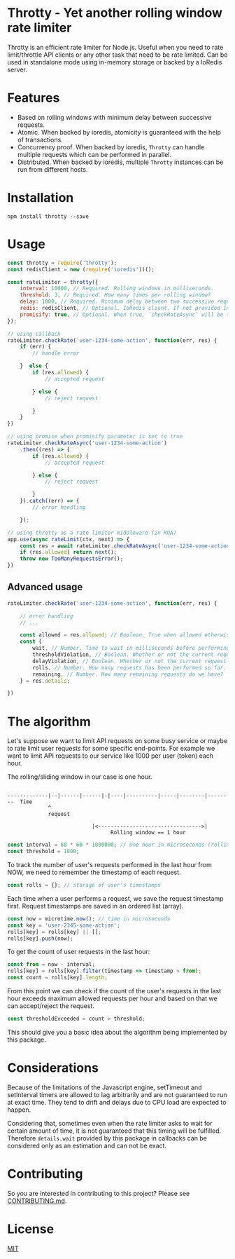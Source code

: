 # Throtty - Yet another rolling window rate limiter

Throtty is an efficient rate limiter for Node.js. Useful when you need to rate limit/throttle
API clients or any other task that need to be rate limited. Can be used in standalone mode using in-memory storage or
backed by a IoRedis server.

# Features

* Based on rolling windows with minimum delay between successive requests.
* Atomic. When backed by ioredis, atomicity is guaranteed with the help of transactions.
* Concurrency proof. When backed by ioredis, `Throtty` can handle multiple requests which can be performed in parallel.
* Distributed. When backed by ioredis, multiple `Throtty` instances can be run from different hosts.

# Installation

```text
npm install throtty --save
```

# Usage

````javascript
const throtty = require('throtty');
const redisClient = new (require('ioredis'))();

const rateLimiter = throtty({
    interval: 10000, // Required. Rolling windows in milliseconds.
    threshold: 3, // Required. How many times per rolling window?
    delay: 1000, // Required. Minimum delay between two successive requests in milliseconds.
    redis: redisClient, // Optional. IoRedis client. If not provided In-memory storage is used.
    promisify: true, // Optional. When true, `checkRateAsync` will be the promisified version of `checkRate`.
});

// using callback
rateLimiter.checkRate('user-1234-some-action', function(err, res) {
    if (err) {
        // handle error

    }  else {
        if (res.allowed) {
            // accepted request

        } else {
            // reject request

        }
    }
})

// using promise when promisify parameter is set to true
rateLimiter.checkRateAsync('user-1234-some-action')
    .then((res) => {
        if (res.allowed) {
            // accepted request

        } else {
            // reject request

        }
    }).catch((err) => {
        // error handling

    });

// using throtty as a rate limiter middleware (in KOA)
app.use(async rateLimit(ctx, next) => {
    const res = await rateLimiter.checkRateAsync('user-1234-some-action');
    if (res.allowed) return next();
    throw new TooManyRequestsError();
})

````

## Advanced usage

```javascript
rateLimiter.checkRate('user-1234-some-action', function(err, res) {

    // error handling
    // ...

    const allowed = res.allowed; // Boolean. True when allowed otherwise false.
    const {
        wait, // Number. Time to wait in milliseconds before performing a new request.
        thresholdViolation, // Boolean. Whether or not the current request was rejected because of threshold violation.
        delayViolation, // Boolean. Whether or not the current request was rejected because of delay violation.
        rolls, // Number. How many requests has been performed so far.
        remaining, // Number. How many remaining requests do we have?
    } = res.details;

})
````

# The algorithm

Let's suppose we want to limit API requests on some busy service or maybe to rate limit user requests for some specific
end-points. For example we want to limit API requests to our service like 1000 per user (token) each hour.

The rolling/sliding window in our case is one hour.

```text

-------------|--|------|------|-|----|----------|-----|--------|--------  Time
             ^
             request

                           |<--------------------------------->|
                                 Rolling window == 1 hour

```

```javascript
const interval = 60 * 60 * 1000000; // One hour in microseconds (rolling window)
const threshold = 1000;
```

To track the number of user's requests performed in the last hour from NOW, we need to remember the timestamp of each
 request.

```javascript
const rolls = {}; // storage of user's timestamps
```

Each time when a user performs a request, we save the request timestamp first. Request timestamps are saved in an
ordered list (array).

```javascript
const now = microtime.now(); // time in microseconds
const key = 'user-2345-some-action';
rolls[key] = rolls[key] || [];
rolls[key].push(now);
```

To get the count of user requests in the last hour:

```javascript
const from = now - interval;
rolls[key] = rolls[key].filter(timestamp => timestamp > from);
const count = rolls[key].length;
```

From this point we can check if the count of the user's requests in the last hour exceeds maximum allowed
requests per hour and based on that we can accept/reject the request.

```javascript
const thresholdExceeded = count > threshold;
```

This should give you a basic idea about the algorithm being implemented by this package.

# Considerations

Because of the limitations of the Javascript engine, setTimeout and setInterval timers are allowed to lag
arbitrarily and are not guaranteed to run at exact time. They tend to drift and delays due to CPU load are expected to
happen.

Considering that, sometimes even when the rate limiter asks to wait for certain amount of time, it is not
guaranteed that this timing will be fulfilled. Therefore `details.wait` provided by this package in callbacks can be
considered only as an estimation and can not be exact.

# Contributing

So you are interested in contributing to this project? Please see [CONTRIBUTING.md](https://github.com/weyoss/guidelines/blob/master/CONTRIBUTIONS.md).

# License

[MIT](https://github.com/weyoss/throtty/blob/master/LICENSE)
